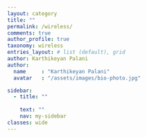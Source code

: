 ```yaml
---
layout: category
title: ""
permalink: /wireless/
comments: true
author_profile: true
taxonomy: wireless
entries_layout: # list (default), grid
author: Karthikeyan Palani
author:
  name     : "Karthikeyan Palani"
  avatar   : "/assets/images/bio-photo.jpg"

sidebar:
  - title: ""
    
    text: ""
    nav: my-sidebar
classes: wide
---
```

